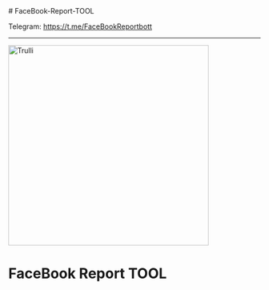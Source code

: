 <head> 
<meta name="google-site-verification" content="nQ82aEwHKRupu7ptOc3uD1p2R1itN_oM8g-MqlrErCM" />
 </head> 
# FaceBook-Report-TOOL

 Telegram: https://t.me/FaceBookReportbott
<hr>
<img src="https://i.ibb.co/P6WVcQR/facebook-photo-rep.jpg" alt="Trulli" width="400" height="400">

# FaceBook Report TOOL



